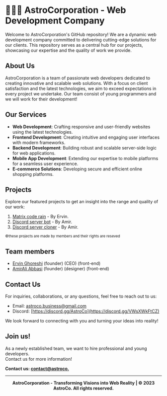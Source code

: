 # 👨🏽‍🚀 AstroCorporation - Web Development Company

Welcome to AstroCorporation's GitHub repository! We are a dynamic web development company committed to delivering cutting-edge solutions for our clients. This repository serves as a central hub for our projects, showcasing our expertise and the quality of work we provide.

## About Us

AstroCorporation is a team of passionate web developers dedicated to creating innovative and scalable web solutions. With a focus on client satisfaction and the latest technologies, we aim to exceed expectations in every project we undertake.
Our team consist of young programmers and we will work for their development!

## Our Services

- **Web Development**: Crafting responsive and user-friendly websites using the latest technologies.
- **Frontend Development**: Creating intuitive and engaging user interfaces with modern frameworks.
- **Backend Development**: Building robust and scalable server-side logic for web applications.
- **Mobile App Development**: Extending our expertise to mobile platforms for a seamless user experience.
- **E-commerce Solutions**: Developing secure and efficient online shopping platforms.

## Projects

Explore our featured projects to get an insight into the range and quality of our work:

1. [Matrix code rain](https://github.com/ErvinGh88/Matrix-Code-Rain) - By Ervin.
2. [Discord server bot](https://github.com/AmirAliAbbasi/Persian-Bot) - By Amir.
3. [Discord server cloner](https://github.com/AmirAliAbbasi/Persian-Cloner) - By Amir.

<sub>&copy;these projects are made by members and their rights are reseved
## Team members</sub>

- [Ervin Ghoreshi](https://github.com/ErvinGh88) (founder) (CEO) (front-end)
- [AmirAli Abbasi](https://github.com/AmirAliAbbasi) (founder) (designer) (front-end)

## Contact Us

For inquiries, collaborations, or any questions, feel free to reach out to us:

- Email: [astroco.business@gmail.com](https://mail.google.com/mail/u/0/#search/in%3Asent+astroco.business%40gmail.com?compose=jrjtXMmZJSJmqVbtBSJmfXrmWckqVJfGdrWZQNTNlBcdVkxCKDvVvHjvktlwKxtxmkspLXfk)
- Discord: [https://discord.gg/AstroCo](https://discord.gg/VWsXWkFtCZ)

We look forward to connecting with you and turning your ideas into reality!

## Join us!

As a newly established team, we want to hire professional and young developers.<br>
Contact us for more information!


**Contact us: [contact@astroco.](astroco.business@gmail.com)**

---
<section align="center">
<b>AstroCorporation - Transforming Visions into Web Reality | &copy; 2023 AstroCo. All rights reserved.</b>
</section>
